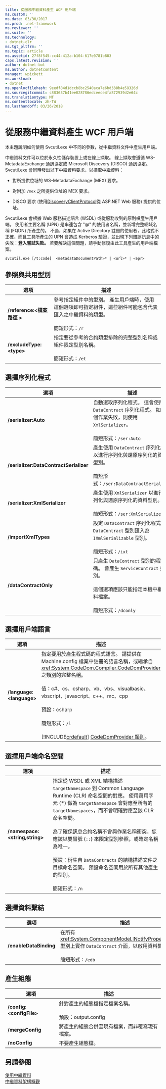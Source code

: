 ```yaml
---
title: 從服務中繼資料產生 WCF 用戶端
ms.custom: ''
ms.date: 03/30/2017
ms.prod: .net-framework
ms.reviewer: ''
ms.suite: ''
ms.technology:
- dotnet-clr
ms.tgt_pltfrm: ''
ms.topic: article
ms.assetid: 27f8f545-cc44-412a-b104-617e0781b803
caps.latest.revision: ''
author: dotnet-bot
ms.author: dotnetcontent
manager: wpickett
ms.workload:
- dotnet
ms.openlocfilehash: 9eedf84d1dccb8bc2540aca7e6bd338b4e58326d
ms.sourcegitcommit: c883637b41ee028786edceece4fa872939d2e64c
ms.translationtype: MT
ms.contentlocale: zh-TW
ms.lasthandoff: 03/26/2018
---
```

# <a name="generating-a-wcf-client-from-service-metadata"></a>從服務中繼資料產生 WCF 用戶端
本主題說明如何使用 Svcutil.exe 中不同的參數，從中繼資料文件中產生用戶端。  
  
 中繼資料文件可以位於永久性儲存裝置上或在線上擷取。 線上擷取會遵循 WS-MetadataExchange 通訊協定或 Microsoft Discovery (DISCO) 通訊協定。 Svcutil.exe 會同時發出以下中繼資料要求，以擷取中繼資料：  
  
-   對所提供位址的 WS-MetadataExchange (MEX) 要求。  
  
-   對附加 `/mex` 之所提供位址的 MEX 要求。  
  
-   DISCO 要求 (使用[DiscoveryClientProtocol](http://go.microsoft.com/fwlink/?LinkId=94777)從 ASP.NET Web 服務) 提供的位址。  
  
 Svcutil.exe 會根據 Web 服務描述語言 (WSDL) 或從服務收到的原則檔產生用戶端。 使用者主要名稱 (UPN) 是串連包含 "@" 的使用者名稱，並新增完整網域名稱 (FQDN) 所產生的。 不過，如果在 Active Directory 註冊的使用者，此格式不正確，而且工具所產生的 UPN 會造成 Kerberos 驗證，並出現下列錯誤訊息中的失敗：**登入嘗試失敗。** 若要解決這個問題，請手動修復由此工具產生的用戶端檔案。  
  
```  
svcutil.exe [/t:code]  <metadataDocumentPath>* | <url>* | <epr>  
```  
  
## <a name="referencing-and-sharing-types"></a>參照與共用型別  
  
|選項|描述|  
|------------|-----------------|  
|**/reference:\<檔案路徑 >**|參考指定組件中的型別。 產生用戶端時，使用這個選項即可指定組件，這些組件可能包含代表匯入之中繼資料的類型。<br /><br /> 簡短形式：`/r`|  
|**/excludeType:\<type>**|指定要從參考的合約類型排除的完整型別名稱或組件限定型別名稱。<br /><br /> 簡短形式：`/et`|  
  
## <a name="choosing-a-serializer"></a>選擇序列化程式  
  
|選項|描述|  
|------------|-----------------|  
|**/serializer:Auto**|自動選取序列化程式。 這會使用 `DataContract` 序列化程式。 如果這個作業失敗，則使用 `XmlSerializer`。<br /><br /> 簡短形式：`/ser:Auto`|  
|**/serializer:DataContractSerializer**|產生使用 `DataContract` 序列化程式以進行序列化與還原序列化的資料型別。<br /><br /> 簡短形式：`/ser:DataContractSerializer`|  
|**/serializer:XmlSerializer**|產生使用 `XmlSerializer` 以進行序列化與還原序列化的資料型別。<br /><br /> 簡短形式：`/ser:XmlSerializer`|  
|**/importXmlTypes**|設定 `DataContract` 序列化程式將非 `DataContract` 型別匯入為 `IXmlSerializable` 型別。<br /><br /> 簡短形式：`/ixt`|  
|**/dataContractOnly**|只產生 `DataContract` 型別的程式碼。 會產生 `ServiceContract` 型別。<br /><br /> 這個選項應該只能指定本機中繼資料檔案。<br /><br /> 簡短形式：`/dconly`|  
  
## <a name="choosing-a-language-for-the-client"></a>選擇用戶端語言  
  
|選項|描述|  
|------------|-----------------|  
|**/language:\<language>**|指定要用於產生程式碼的程式語言。 請提供在 Machine.config 檔案中註冊的語言名稱，或繼承自 <xref:System.CodeDom.Compiler.CodeDomProvider> 之類別的完整名稱。<br /><br /> 值：c#、cs、csharp、vb、vbs、visualbasic、vbscript、javascript、c++、mc、cpp<br /><br /> 預設：csharp<br /><br /> 簡短形式：`/l`<br /><br /> [!INCLUDE[crdefault](../../../../includes/crdefault-md.md)] [CodeDomProvider 類別](http://go.microsoft.com/fwlink/?LinkId=94778)。|  
  
## <a name="choosing-a-namespace-for-the-client"></a>選擇用戶端命名空間  
  
|選項|描述|  
|------------|-----------------|  
|**/namespace:\<string,string>**|指定從 WSDL 或 XML 結構描述 `targetNamespace` 到 Common Language Runtime (CLR) 命名空間的對應。 使用萬用字元 (*) 做為 `targetNamespace` 會對應至所有的 `targetNamespaces`，而不會明確對應至該 CLR 命名空間。<br /><br /> 為了確保訊息合約名稱不會與作業名稱衝突，您應該以雙冒號 (`::`) 來限定型別參照，或確定名稱為唯一。<br /><br /> 預設：衍生自 `DataContracts` 的結構描述文件之目標命名空間。 預設命名空間用於所有其他產生的型別。<br /><br /> 簡短形式：`/n`|  
  
## <a name="choosing-a-data-binding"></a>選擇資料繫結  
  
|選項|描述|  
|------------|-----------------|  
|**/enableDataBinding**|在所有 <xref:System.ComponentModel.INotifyPropertyChanged> 型別上實作 `DataContract` 介面，以啟用資料繫結。<br /><br /> 簡短形式：`/edb`|  
  
## <a name="generating-configuration"></a>產生組態  
  
|選項|描述|  
|------------|-----------------|  
|**/config:\<configFile>**|針對產生的組態檔指定檔案名稱。<br /><br /> 預設：output.config|  
|**/mergeConfig**|將產生的組態合併至現有檔案，而非覆寫現有檔案。|  
|**/noConfig**|不要產生組態檔。|  
  
## <a name="see-also"></a>另請參閱  
 [使用中繼資料](../../../../docs/framework/wcf/feature-details/using-metadata.md)  
 [中繼資料架構概觀](../../../../docs/framework/wcf/feature-details/metadata-architecture-overview.md)
